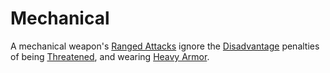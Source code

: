 # Mechanical

A mechanical weapon's [Ranged Attacks](../../Game%20Procedures/Combat/Ranged%20Attack.md) ignore the [Disadvantage](../../Game%20Procedures/Die%20Rolling%20Mechanics/Disadvantage.md) penalties of being [Threatened](../../Game%20Procedures/Conditions/Threatened.md), and wearing [Heavy Armor](../Armor/Armor%20Properties/Heavy%20Armor%20Property.md).
